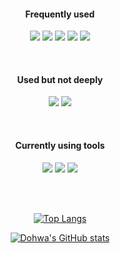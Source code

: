 <div align="center">

  <!---
  [![Hits](https://hits.seeyoufarm.com/api/count/incr/badge.svg?url=https%3A%2F%2Fgithub.com%2FKangDohwa&count_bg=%2379C83D&title_bg=%23555555&icon=github.svg&icon_color=%23FFFFFF&title=hits&edge_flat=false)](https://hits.seeyoufarm.com)
  --->
  
  #### Frequently used

  <img src="https://img.shields.io/badge/JavaScript-F7DF1E?style=for-the-badge&logo=JavaScript&logoColor=FFFFFF"> <img src="https://img.shields.io/badge/React-61DAFB?style=for-the-badge&logo=React&logoColor=FFFFFF"> <img src="https://img.shields.io/badge/HTML5-E34F26?style=for-the-badge&logo=HTML5&logoColor=FFFFFF"> <img src="https://img.shields.io/badge/SCSS-1572B6?style=for-the-badge&logo=SASS&logoColor=FFFFFF"> <img src="https://img.shields.io/badge/Firebase-FFCA28?style=for-the-badge&logo=Firebase&logoColor=FFFFFF">
  
  <br/>
  
  #### Used but not deeply
  
  <img src="https://img.shields.io/badge/Python-3776AB?style=for-the-badge&logo=Python&logoColor=FFFFFF"> <img src="https://img.shields.io/badge/CSharp-239120?style=for-the-badge&logo=CSharp&logoColor=FFFFFF"> 
  
  <br/>
  
  #### Currently using tools
  
  <img src="https://img.shields.io/badge/VSC-007ACC?style=for-the-badge&logo=VisualStudioCode&logoColor=FFFFFF"> <img src="https://img.shields.io/badge/github-181717?style=for-the-badge&logo=github&logoColor=FFFFFF"> <img src="https://img.shields.io/badge/VS-5C2D91?style=for-the-badge&logo=VisualStudio&logoColor=FFFFFF"> 
  
  <br/>
  <br/>
  
  [![Top Langs](https://github-readme-stats.vercel.app/api/top-langs/?username=KangDohwa&layout=compact)](https://github.com/anuraghazra/github-readme-stats)
  
  [![Dohwa's GitHub stats](https://github-readme-stats.vercel.app/api?username=KangDohwa&show_icons=true&theme=radical)](https://github.com/anuraghazra/github-readme-stats)
  
</div>
<!---
KangDohwa/KangDohwa is a ✨ special ✨ repository because its `README.md` (this file) appears on your GitHub profile.
You can click the Preview link to take a look at your changes.
--->
